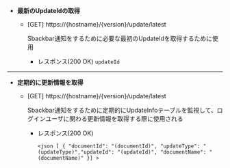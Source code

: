 - **最新のUpdateIdの取得**

    - [GET] https://{hostname}/{version}/update/latest
       
       Sbackbar通知をするために必要な最初のUpdateIdを取得するために使用

        - レスポンス(200 OK)
        `updateId`
***

- **定期的に更新情報を取得**

    - [GET] https://{hostname}/{version}/update/latest
       
       Sbackbar通知をするために定期的にUpdateInfoテーブルを監視して、ログインユーザに関わる更新情報を取得する際に使用される

        - レスポンス(200 OK)



          `<json [ { "documentId": "(documentId)", "updateType": "(updateType)","updateId": "(updateId)", "documentName": "(documentName)" }] >`